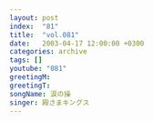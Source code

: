 ```yaml
---
layout: post
index:  "81"
title:  "vol.081"
date:   2003-04-17 12:00:00 +0300
categories: archive
tags: []
youtube: "081"
greetingM: 
greetingT: 
songName: 涙の操
singer: 殿さまキングス
---
```

